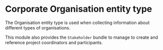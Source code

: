 # Corporate Organisation entity type

The Organisation entity type is used when collecting information about different types of organisations.

This module also provides the `Stakeholder` bundle to manage to create and reference project coordinators and participants.
